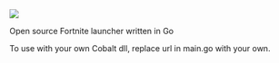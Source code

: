 <img src="https://cdn.nexusfn.net/file/2023/06/Lightyear.png">

Open source Fortnite launcher written in Go

To use with your own Cobalt dll, replace url in main.go with your own.
